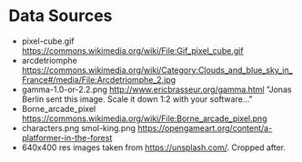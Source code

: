 # Data Sources

- pixel-cube.gif https://commons.wikimedia.org/wiki/File:Gif_pixel_cube.gif
- arcdetriomphe https://commons.wikimedia.org/wiki/Category:Clouds_and_blue_sky_in_France#/media/File:Arcdetriomphe_2.jpg
- gamma-1.0-or-2.2.png http://www.ericbrasseur.org/gamma.html "Jonas Berlin sent this image. Scale it down 1:2 with your software..."
- Borne_arcade_pixel https://commons.wikimedia.org/wiki/File:Borne_arcade_pixel.png
- characters.png smol-king.png https://opengameart.org/content/a-platformer-in-the-forest
- 640x400 res images taken from https://unsplash.com/. Cropped after.
